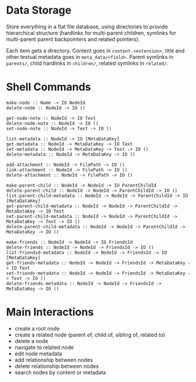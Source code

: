 # Data Storage

Store everything in a flat file database, using directories to provide hierarchical structure (hardlinks for multi-parent children, symlinks for multi-parent parent backpointers and related pointers).

Each item gets a directory. Content goes in `content.<extension>`, title and other textual metadata goes in `meta_data/<field>`. Parent symlinks in `parents/`, child hardlinks in `children/`, related symlinks in `related/`.

# Shell Commands

```
make-node :: Name -> IO NodeId
delete-node :: NodeId -> IO ()

get-node-note :: NodeId -> IO Text
delete-node-note :: NodeId -> IO ()
set-node-note :: NodeId -> Text -> IO ()

list-metadata :: NodeId -> IO [MetaDataKey]
get-metadata :: NodeId -> MetaDataKey -> IO Text
set-metadata :: NodeId -> MetaDataKey -> Text -> IO ()
delete-metadata :: NodeId -> MetaDataKey -> IO ()

add-attachment :: NodeId -> FilePath -> IO ()
link-attachment :: NodeId -> FilePath -> IO ()
delete-attachment :: NodeId -> FilePath -> IO ()

make-parent-child :: NodeId -> NodeId -> IO ParentChildId
delete-parent-child :: NodeId -> NodeId -> ParentChildId -> IO ()
list-parent-child-metadata :: NodeId -> NodeId -> ParentChildId -> IO [MetaDataKey]
get-parent-child-metadata :: NodeId -> NodeId -> ParentChildId -> MetaDataKey -> IO Text
set-parent-child-metadata :: NodeId -> NodeId -> ParentChildId -> MetaDataKey -> Text -> IO ()
delete-parent-child-metadata :: NodeId -> NodeId -> ParentChildId -> MetaDataKey -> IO ()

make-friends :: NodeId -> NodeId -> IO FriendsId
delete-friends :: NodeId -> NodeId -> FriendsId -> IO ()
list-friendsd-metadata :: NodeId -> NodeId -> FriendsId -> IO [MetaDataKey]
get-friends-metadata :: NodeId -> NodeId -> FriendsId -> MetaDataKey -> IO Text
set-friends-metadata :: NodeId -> NodeId -> FriendsId -> MetaDataKey -> Text -> IO ()
delete-friends-metadata :: NodeId -> NodeId -> FriendsId -> MetaDataKey -> IO ()
```

# Main Interactions

- create a root node
- create a related node (parent of, child of, sibling of, related to)
- delete a node
- navigate to related node
- edit node metadata
- add relationship between nodes
- delete relationship between nodes
- search nodes by content or metadata
